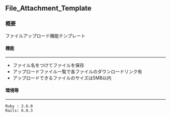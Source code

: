 ## File_Attachment_Template

### 概要

ファイルアップロード機能テンプレート

#### 機能
---
- ファイル名をつけてファイルを保存
- アップロードファイル一覧で各ファイルのダウンロードリンク有
- アップロードできるファイルのサイズは5MB以内

#### 環境等
---
```
Ruby : 2.6.0
Rails: 6.0.3
```
